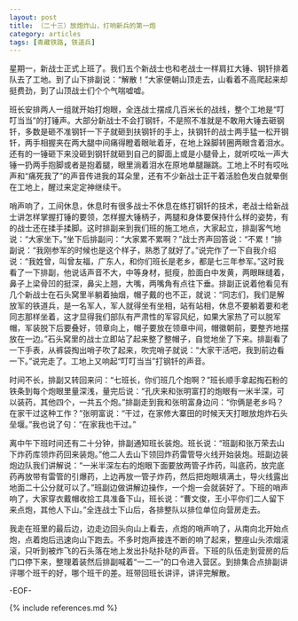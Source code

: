 ```yaml
---
layout: post
title: （二十三）放炮炸山，打响新兵的第一炮
category: articles
tags: [青藏铁路, 铁道兵]
---
```


星期一，新战士正式上班了。我们五个新战士也和老战士一样肩扛大锤、钢钎排着队去了工地。到了山下排副说：“解散！”大家便朝山顶走去，山看着不高爬起来却挺费劲，到了山顶战士们个个气喘嘘嘘。

班长安排两人一组就开始打炮眼，全连战士摆成几百米长的战线，整个工地是“叮叮当当”的打锤声。大部分新战士不会打钢钎，不是照不准就是不敢用大锤去砸钢钎，多数是砸不准钢钎一下子就砸到扶钢钎的手上，扶钢钎的战士两手猛一松开钢钎，两手相握夹在两大腿中间痛得瞪着眼呲着牙，在地上跺脚转圈两眼含着泪水。还有的一锤砸下来没砸到钢钎就砸到自己的脚面上或是小腿骨上，就听哎吆一声大锤一扔两手抱脚或者是抱着腿，眼里淌着泪水在原地单腿蹦跳。工地上不时有哎吆声和“痛死我了”的声音传进我的耳朵里，还有不少新战士正干着活脸色发白就晕倒在工地上，醒过来定定神继续干。

哨声响了，工间休息，休息时有很多战士不休息在练打钢钎的技术，老战士给新战士讲怎样掌握打锤的要领，怎样握大锤柄子，两腿和身体要保持什么样的姿势，有的战士还在揉手揉脚。这时排副来到我们班的施工地点，大家起立，排副客气地说：“大家坐下。”坐下后排副问：“大家累不累啊？”战士齐声回答说：“不累！”排副说：“我刚参军的时候也是这个样子，熟悉了就好了。”说完作了一下自我介绍说：“我姓曾，叫曾友福，广东人，和你们班长是老乡，都是七三年参军。”这时我看了一下排副，他说话声音不大，中等身材，挺瘦，脸面白中发黄，两眼眯缝着，鼻子上梁骨凹的挺深，鼻尖上翘，大嘴，两嘴角有点往下垂。排副正说着他看见有几个新战士在石头窝里半躺着抽烟，帽子戴的也不正，就说：“同志们，我们是解放军的铁道兵，是一名军人，军人就得坐有坐相，站有站相，休息不要躺着要和老同志那样坐着，这才显得我们部队有严肃性的军容风纪，如果大家热了可以脱军帽，军装脱下后要叠好，领章向上，帽子要放在领章中间，帽徽朝前，要整齐地摆放在一边。”石头窝里的战士立即站了起来整了整帽子，自觉地坐了下来。排副看了一下手表，从裤袋掏出哨子吹了起来，吹完哨子就说：“大家干活吧，我到前边看一下。”说完走了。工地上又响起“叮叮当当”打钢钎的声音。

时间不长，排副又转回来问：“七班长，你们班几个炮啊？”班长顺手拿起掏石粉的铁条到每个炮眼里量深浅，量完后说：“孔庆来和张明富打的炮眼有一米半深，可以装药，其他四个，一共五个炮。”排副走到我和张明富身边问：“你俩是老乡吗？在家干过这种工作？”张明富说：“干过，在家修大寨田的时候天天打眼放炮炸石头垒堰。”我也说了句：“在家我也干过。”

离中午下班时间还有二十分钟，排副通知班长装炮。班长说：“班副和张万荣去山下炸药库领炸药回来装炮。”他二人去山下领回炸药雷管导火线开始装炮。班副边装炮边队我们讲解说：“一米半深左右的炮眼下面要放两管子炸药，叫底药，放完底药再放带有雷管的引爆药，上边再放一管子炸药，然后把炮眼填满土，导火线露出地面二十公分就可以了。”班副边做讲解边操作，一个炮一会就装好了。下班的哨声响了，大家穿衣戴帽收拾工具准备下山，班长说：“曹文俊，王小平你们二人留下来点炮，其他人下山。”全连战士下山后，各排整队以排位单位向营房走去。

我走在班里的最后边，边走边回头向山上看去，点炮的哨声响了，从南向北开始点炮，点着炮后迅速向山下跑去。不多时炮声接连不断的响了起来，整座山头浓烟滚滚，只听到被炸飞的石头落在地上发出扑哒扑哒的声音。下班的队伍走到营房的后门口停下来，整理着装然后排副喊着“一二一”的口令进入营区。到排集合点排副讲评哪个班干的好，哪个班干的差。班带回班长讲评，讲评完解散。

-EOF-

{% include references.md %}
